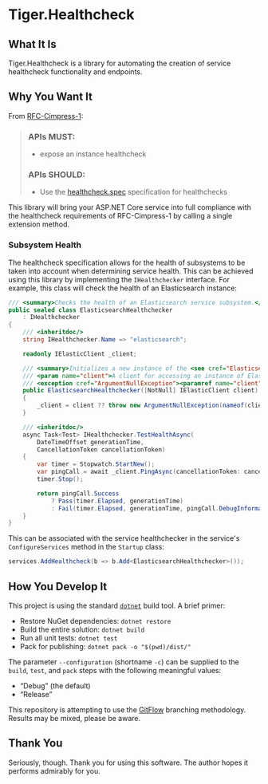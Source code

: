 # Tiger.Healthcheck

## What It Is

Tiger.Healthcheck is a library for automating the creation of service healthcheck functionality and endpoints.

## Why You Want It

From [RFC-Cimpress-1](https://corewiki.cimpress.net/wiki/RFC-Cimpress-1_-_API_Publication_Requirements):

> ### APIs MUST:
> - expose an instance healthcheck
>
> ### APIs SHOULD:
> - Use the [healthcheck.spec](https://github.com/Cimpress-MCP/healthcheck.spec) specification for healthchecks

This library will bring your ASP.NET Core service into full compliance with the healthcheck requirements of RFC-Cimpress-1 by calling a single extension method.

### Subsystem Health

The healthcheck specification allows for the health of subsystems to be taken into account when determining service health. This can be achieved using this library by implementing the `IHealthchecker` interface. For example, this class will check the health of an Elasticsearch instance:

```csharp
/// <summary>Checks the health of an Elasticsearch service subsystem.</summary>
public sealed class ElasticsearchHealthchecker
    : IHealthchecker
{
    /// <inheritdoc/>
    string IHealthchecker.Name => "elasticsearch";

    readonly IElasticClient _client;

    /// <summary>Initializes a new instance of the <see cref="ElasticsearchHealthchecker"/> class.</summary>
    /// <param name="client">A client for accessing an instance of Elasticsearch.</param>
    /// <exception cref="ArgumentNullException"><paramref name="client"/> is <see langword="null"/>.</exception>
    public ElasticsearchHealthchecker([NotNull] IElasticClient client)
    {
        _client = client ?? throw new ArgumentNullException(nameof(client));
    }

    /// <inheritdoc/>
    async Task<Test> IHealthchecker.TestHealthAsync(
        DateTimeOffset generationTime,
        CancellationToken cancellationToken)
    {
        var timer = Stopwatch.StartNew();
        var pingCall = await _client.PingAsync(cancellationToken: cancellationToken).Map(r => r.ApiCall);
        timer.Stop();

        return pingCall.Success
            ? Pass(timer.Elapsed, generationTime)
            : Fail(timer.Elapsed, generationTime, pingCall.DebugInformation);
    }
}
```

This can be associated with the service healthchecker in the service's `ConfigureServices` method in the `Startup` class:

```csharp
services.AddHealthcheck(b => b.Add<ElasticsearchHealthchecker>());
```

## How You Develop It

This project is using the standard [`dotnet`](https://dot.net) build tool. A brief primer:

- Restore NuGet dependencies: `dotnet restore`
- Build the entire solution: `dotnet build`
- Run all unit tests: `dotnet test`
- Pack for publishing: `dotnet pack -o "$(pwd)/dist/"`

The parameter `--configuration` (shortname `-c`) can be supplied to the `build`, `test`, and `pack` steps with the following meaningful values:

- “Debug” (the default)
- “Release”

This repository is attempting to use the [GitFlow](http://jeffkreeftmeijer.com/2010/why-arent-you-using-git-flow/) branching methodology. Results may be mixed, please be aware.

## Thank You

Seriously, though. Thank you for using this software. The author hopes it performs admirably for you.
